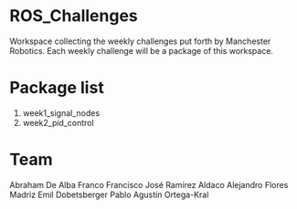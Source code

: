 # ROS_Challenges
Workspace collecting the weekly challenges put forth by Manchester Robotics. Each weekly challenge will be a package of this workspace.

# Package list

1. week1_signal_nodes
2. week2_pid_control

# Team

Abraham De Alba Franco
Francisco José Ramírez Aldaco
Alejandro Flores Madriz
Emil Dobetsberger
Pablo Agustín Ortega-Kral